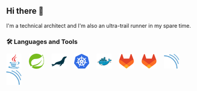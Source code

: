 ## Hi there 👋

I'm a technical architect and I'm also an ultra-trail runner in my spare time.

### 🛠 Languages and Tools

<div align="left">
  <img src="https://github.com/devicons/devicon/blob/v2.16.0/icons/java/java-original.svg" height="40" alt="Java logo" />
  <img width="12" />
  <img src="https://github.com/devicons/devicon/blob/v2.16.0/icons/spring/spring-original.svg" height="40" alt="Spring logo" />
  <img width="12" />
  <img src="https://github.com/devicons/devicon/blob/v2.16.0/icons/mariadb/mariadb-original.svg" height="40" alt="MariaDB logo" />
  <img width="12" />
  <img src="https://github.com/devicons/devicon/blob/v2.16.0/icons/kubernetes/kubernetes-original.svg" height="40" alt="Kubernetes logo" />
  <img width="12" />
  <img src="https://github.com/devicons/devicon/blob/v2.16.0/icons/docker/docker-original.svg" height="40" alt="Docker logo" />
  <img width="12" />
  <img src="https://github.com/devicons/devicon/blob/v2.16.0/icons/gitlab/gitlab-original.svg" height="40" alt="GitLab logo" />
  <img width="12" />
  <img src="https://github.com/devicons/devicon/blob/v2.16.0/icons/gitlab/gitlab-original.svg" height="40" alt="Maven logo" />
  <img width="12" />
  <img src="https://github.com/devicons/devicon/blob/v2.16.0/icons/sonarqube/sonarqube-original.svg" height="40" alt="Sonarqube logo" />
  <img width="12" />
  <img src="https://github.com/devicons/devicon/blob/v2.16.0/icons/sonarqube/sonarqube-original.svg" height="40" alt="Keycloak logo" />
</div>
